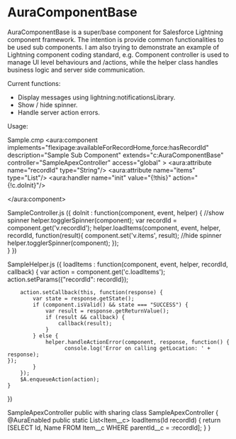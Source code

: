 # AuraComponentBase

AuraComponentBase is a super/base component for Salesforce Lightning component framework.
The intention is provide common functionalities to be used sub components. I am also trying to demonstrate an example of Lightning component coding standard, e.g. Component controller is used to manage UI level behaviours and /actions, while the helper class handles business logic and server side communication.   

Current functions:
* Display messages using lightning:notificationsLibrary.
* Show / hide spinner.
* Handle server action errors.


Usage:

Sample.cmp
<aura:component implements="flexipage:availableForRecordHome,force:hasRecordId" 
                description="Sample Sub Component"
                extends="c:AuraComponentBase"
                controller="SampleApexController"
                access="global" >
<aura:attribute name="recordId" type="String"/>
<aura:attribute name="items" type="List"/>
<aura:handler name="init" value="{!this}" action="{!c.doInit}"/>

</aura:component>


SampleController.js
({
	doInit : function(component, event, helper) {
		 //show spinner
     helper.togglerSpinner(component);
     var recordId = component.get('v.recordId');
     helper.loadItems(component, event, helper, recordId, function(result){
        component.set('v.items', result);
        //hide spinner
        helper.togglerSpinner(component);
     });   
	}
})

SampleHelper.js
({
	loadItems : function(component, event, helper, recordId, callback) {
        var action = component.get('c.loadItems');
        action.setParams({"recordId": recordId});
        
        action.setCallback(this, function(response) {
            var state = response.getState();
            if (component.isValid() && state === "SUCCESS") {
                var result = response.getReturnValue();
                if (result && callback) {
                    callback(result);
                }
            } else {
                helper.handleActionError(component, response, function() {
                 	  console.log('Error on calling getLocation: ' + response);                                                               });
            }
        });
        $A.enqueueAction(action);
	}
})

SampleApexController
public with sharing class SampleApexController {
    @AuraEnabled
    public static List<Item__c> loadItems(Id recordId) {
        return [SELECT Id, Name FROM Item__c WHERE parentId__c = :recordId];
    }
}
